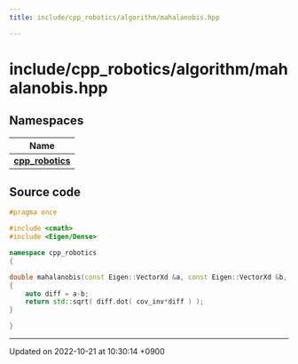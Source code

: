```yaml
---
title: include/cpp_robotics/algorithm/mahalanobis.hpp

---
```


# include/cpp_robotics/algorithm/mahalanobis.hpp



## Namespaces

| Name           |
| -------------- |
| **[cpp_robotics](/cpp_robotics/doxybook/Namespaces/namespacecpp__robotics/)**  |




## Source code

```cpp
#pragma once

#include <cmath>
#include <Eigen/Dense>

namespace cpp_robotics
{

double mahalanobis(const Eigen::VectorXd &a, const Eigen::VectorXd &b, const Eigen::MatrixXd cov_inv)
{
    auto diff = a-b;
    return std::sqrt( diff.dot( cov_inv*diff ) );
}

}
```


-------------------------------

Updated on 2022-10-21 at 10:30:14 +0900
